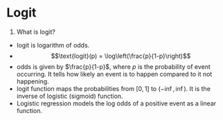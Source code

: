 # Logit

1. What is logit?

- logit is logarithm of odds.
- $$\text{logit}(p) = \log\left(\frac{p}{1-p}\right)$$
- odds is given by $\frac{p}{1-p}$, where $p$ is the probability of event occurring. It tells how likely an event is to happen compared to it not happening.
- logit function maps the probabilities from $[0, 1]$ to $(-\inf, \inf)$. It is the inverse of logistic (sigmoid) function.
- Logistic regression models the log odds of a positive event as a linear function.
